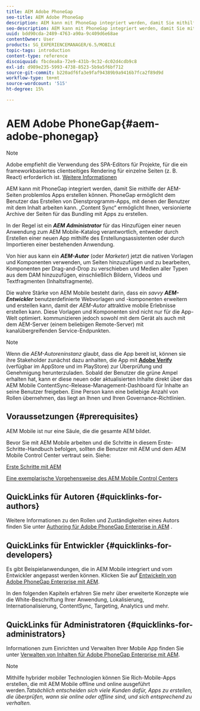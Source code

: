```yaml
---
title: AEM Adobe PhoneGap
seo-title: AEM Adobe PhoneGap
description: AEM kann mit PhoneGap integriert werden, damit Sie mithilfe der AEM-Seiten problemlos Apps erstellen können. Auf dieser Seite erhalten Sie Informationen zu den ersten Schritten mit Adobe PhoneGap Enterprise.
seo-description: AEM kann mit PhoneGap integriert werden, damit Sie mithilfe der AEM-Seiten problemlos Apps erstellen können. Auf dieser Seite erhalten Sie Informationen zu den ersten Schritten mit Adobe PhoneGap Enterprise.
uuid: bdd90cda-2489-4763-a90a-9c409d6e68ae
contentOwner: User
products: SG_EXPERIENCEMANAGER/6.5/MOBILE
topic-tags: introduction
content-type: reference
discoiquuid: fbcdea8a-72e9-431b-9c32-dc02d4cdb9c8
exl-id: d989e235-5993-4738-8523-5b9a5f6bf712
source-git-commit: b220adf6fa3e9faf94389b9a9416b7fca2f89d9d
workflow-type: tm+mt
source-wordcount: '515'
ht-degree: 15%

---
```


# AEM Adobe PhoneGap{#aem-adobe-phonegap}

>[!NOTE]
>
>Adobe empfiehlt die Verwendung des SPA-Editors für Projekte, für die ein frameworkbasiertes clientseitiges Rendering für einzelne Seiten (z. B. React) erforderlich ist. [Weitere Informationen](/help/sites-developing/spa-overview.md)

AEM kann mit PhoneGap integriert werden, damit Sie mithilfe der AEM-Seiten problemlos Apps erstellen können. PhoneGap ermöglicht dem Benutzer das Erstellen von Dienstprogramm-Apps, mit denen der Benutzer mit dem Inhalt arbeiten kann. „Content Sync“ ermöglicht Ihnen, versionierte Archive der Seiten für das Bundling mit Apps zu erstellen. 

In der Regel ist ein ***AEM Administrator*** für das Hinzufügen einer neuen Anwendung zum AEM Mobile-Katalog verantwortlich, entweder durch Erstellen einer neuen App mithilfe des Erstellungsassistenten oder durch Importieren einer bestehenden Anwendung.

Von hier aus kann ein ***AEM-Autor*** (oder *Marketer*) jetzt die nativen Vorlagen und Komponenten verwenden, um Seiten hinzuzufügen und zu bearbeiten, Komponenten per Drag-and-Drop zu verschieben und Medien aller Typen aus dem DAM hinzuzufügen, einschließlich Bildern, Videos und Textfragmenten (Inhaltsfragmente).

Die wahre Stärke von AEM Mobile besteht darin, dass ein *savvy* ***AEM-Entwickler*** benutzerdefinierte Webvorlagen und -komponenten erweitern und erstellen kann, damit der *AEM-Autor* attraktive mobile Erlebnisse erstellen kann. Diese Vorlagen und Komponenten sind nicht nur für die App-Welt optimiert. kommunizieren jedoch sowohl mit dem Gerät als auch mit dem AEM-Server (einem beliebigen Remote-Server) mit kanalübergreifenden Service-Endpunkten.

>[!NOTE]
>
>Wenn die *AEM-Autoreninstanz* glaubt, dass die App bereit ist, können sie ihre Stakeholder zunächst dazu anhalten, die App mit **[Adobe Verify](/help/mobile/phonegap-mobile-quickstart.md)** (verfügbar im AppStore und im PlayStore) zur Überprüfung und Genehmigung herunterzuladen. Sobald der Benutzer die grüne Ampel erhalten hat, kann er diese neuen oder aktualisierten Inhalte direkt über das AEM Mobile ContentSync-Release-Management-Dashboard für Inhalte an seine Benutzer freigeben. Eine Person kann eine beliebige Anzahl von Rollen übernehmen, das liegt an Ihnen und Ihren Governance-Richtlinien.

## Voraussetzungen {#prerequisites}

AEM Mobile ist nur eine Säule, die die gesamte AEM bildet.

Bevor Sie mit AEM Mobile arbeiten und die Schritte in diesem Erste-Schritte-Handbuch befolgen, sollten die Benutzer mit AEM und dem AEM Mobile Control Center vertraut sein. Siehe:

[Erste Schritte mit AEM](/help/sites-deploying/deploy.md)

[Eine exemplarische Vorgehensweise des AEM Mobile Control Centers](/help/mobile/phonegap-authoring-apps.md)

## QuickLinks für Autoren {#quicklinks-for-authors}

Weitere Informationen zu den Rollen und Zuständigkeiten eines Autors finden Sie unter [Authoring für Adobe PhoneGap Enterprise in AEM](/help/mobile/phonegap.md) .

## QuickLinks für Entwickler {#quicklinks-for-developers}

Es gibt Beispielanwendungen, die in AEM Mobile integriert und vom Entwickler angepasst werden können. Klicken Sie auf [Entwickeln von Adobe PhoneGap Enterprise mit AEM](/help/mobile/developing-in-phonegap.md).

In den folgenden Kapiteln erfahren Sie mehr über erweiterte Konzepte wie die White-Beschriftung Ihrer Anwendung, Lokalisierung, Internationalisierung, ContentSync, Targeting, Analytics und mehr.

## QuickLinks für Administratoren {#quicklinks-for-administrators}

Informationen zum Einrichten und Verwalten Ihrer Mobile App finden Sie unter [Verwalten von Inhalten für Adobe PhoneGap Enterprise mit AEM](/help/mobile/administer-phonegap.md).

>[!NOTE]
>
>Mithilfe hybrider mobiler Technologien können Sie Rich-Mobile-Apps erstellen, die mit AEM Mobile offline und online ausgeführt werden.*Tatsächlich entscheiden sich viele Kunden dafür, Apps zu erstellen, die überprüfen, wann sie online oder offline sind, und sich entsprechend zu verhalten.*
